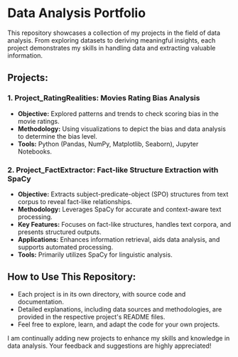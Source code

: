 # Data Analysis Portfolio

This repository showcases a collection of my projects in the field of data analysis. From exploring datasets to deriving meaningful insights, each project demonstrates my skills in handling data and extracting valuable information.

## Projects:
### 1. Project_RatingRealities: Movies Rating Bias Analysis
- **Objective:** Explored patterns and trends to check scoring bias in the movie ratings.
- **Methodology:** Using visualizations to depict the bias and data analysis to determine the bias level.
- **Tools:** Python (Pandas, NumPy, Matplotlib, Seaborn), Jupyter Notebooks.

### 2. Project_FactExtractor: Fact-like Structure Extraction with SpaCy

   - **Objective:** Extracts subject-predicate-object (SPO) structures from text corpus to reveal fact-like relationships.
   - **Methodology:** Leverages SpaCy for accurate and context-aware text processing.
   - **Key Features:** Focuses on fact-like structures, handles text corpora, and presents structured outputs.
   - **Applications:** Enhances information retrieval, aids data analysis, and supports automated processing.
   - **Tools:** Primarily utilizes SpaCy for linguistic analysis.




## How to Use This Repository:
- Each project is in its own directory, with source code and documentation.
- Detailed explanations, including data sources and methodologies, are provided in the respective project's README files.
- Feel free to explore, learn, and adapt the code for your own projects.

I am continually adding new projects to enhance my skills and knowledge in data analysis. Your feedback and suggestions are highly appreciated!
